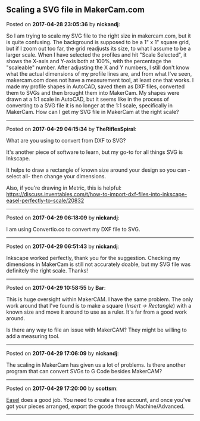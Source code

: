 ## Scaling a SVG file in MakerCam.com
Posted on **2017-04-28 23:05:36** by **nickandj**:

So I am trying to scale my SVG file to the right size in makercam.com, but it is quite confusing.  The background is supposed to be a 1" x 1" square grid, but if I zoom out too far, the grid readjusts its size, to what I assume to be a larger scale.  When I have selected the profiles and hit "Scale Selected", it shows the X-axis and Y-axis both at 100%, with the percentage the "scaleable" number.  After adjusting the X and Y numbers, I still don't know what the actual dimensions of my profile lines are, and from what I've seen, makercam.com does not have a measurement tool, at least one that works.  I made my profile shapes in AutoCAD, saved them as DXF files, converted them to SVGs and then brought them into MakerCam.  My shapes were drawn at a 1:1 scale in AutoCAD, but it seems like in the process of converting to a SVG file it is no longer at the 1:1 scale, specifically in MakerCam.  How can I get my SVG file in MakerCam at the right scale?

---

Posted on **2017-04-29 04:15:34** by **TheRiflesSpiral**:

What are you using to convert from DXF to SVG?

It's another piece of software to learn, but my go-to for all things SVG is Inkscape.

It helps to draw a rectangle of known size around your design so you can -select all- then change your dimensions.

Also, if you're drawing in Metric, this is helpful: https://discuss.inventables.com/t/how-to-import-dxf-files-into-inkscape-easel-perfectly-to-scale/20832

---

Posted on **2017-04-29 06:18:09** by **nickandj**:

I am using Convertio.co to convert my DXF file to SVG.

---

Posted on **2017-04-29 06:51:43** by **nickandj**:

Inkscape worked perfectly, thank you for the suggestion.  Checking my dimensions in MakerCam is still not accurately doable, but my SVG file was definitely the right scale. Thanks!

---

Posted on **2017-04-29 10:58:55** by **Bar**:

This is huge oversight within MakerCAM. I have the same problem. The only work around that I've found is to make a square (*Insert -> Rectangle*) with a known size and move it around to use as a ruler. It's far from a good work around.

Is there any way to file an issue with MakerCAM? They might be willing to add a measuring tool.

---

Posted on **2017-04-29 17:06:09** by **nickandj**:

The scaling in MakerCam has given us a lot of problems.  Is there another program that can convert SVGs to G Code besides MakerCAM?

---

Posted on **2017-04-29 17:20:00** by **scottsm**:

[Easel](http://easel.inventables.com/users/sign_in) does a good job. You need to create a free account, and once you've got your pieces arranged, export the gcode through Machine/Advanced.

---

